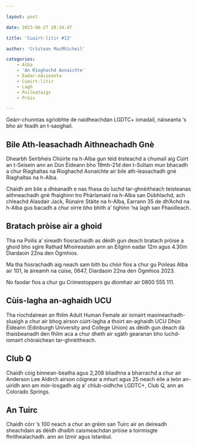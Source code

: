 ```yaml
---

layout: post

date: 2023-06-27 20:34:47

title: 'Cuairt-litir #13'

author: 'Crìstean MacMhìcheil'

categories:
    - Alba
    - 'An Rìoghachd Aonaichte'
    - Eadar-nàiseanta
    - Cuairt-litir
    - Lagh
    - Poileataigs
    - Pròis

---
```



Geàrr-chunntas sgrìobhte de naidheachdan LGDTC+ ionadail, nàiseanta ‘s bho air feadh an t-saoghail.

## Bile Ath-leasachadh Aithneachadh Gnè

Dhearbh Seirbheis Chùirte na h-Alba gun tèid èisteachd a chumail aig Cùirt an t-Seisein ann an Dùn Èideann bho 19mh-21d den t-Sultain mun bhacadh a chur Riaghaltas na Rìoghachd Aonaichte air bile ath-leasachadh gnè Riaghaltas na h-Alba.

Chaidh am bile a dhèanadh e nas fhasa do luchd tar-ghnèitheach teisteanas aithneachadh gnè fhaighinn tro Phàrlamaid na h-Alba san Dùbhlachd, ach chleachd Alasdair Jack, Rùnaire Stàite na h-Alba, Earrann 35 de dh’Achd na h-Alba gus bacadh a chur oirre bho bhith a’ tighinn ‘na lagh san Fhaoilleach.

## Bratach pròise air a ghoid

Tha na Poilis a’ sireadh fiosrachaidh as dèidh gun deach bratach pròise a ghoid bho sgìre Rathad Mhoireastain ann an Eilginn eadar 12m agus 4.30m Diardaoin 22na den Ògmhios.

Ma tha fiosrachadh aig neach sam bith bu chòir fios a chur gu Poileas Alba air 101, le àireamh na cùise, 0647, Diardaoin 22na den Ògmhios 2023.

No faodar fios a chur gu Crimestoppers gu dìomhair air 0800 555 111.

## Cùis-lagha an-aghaidh UCU

Tha riochdairean an fhilm Adult Human Female air iomairt maoineachadh-sluaigh a chur air bhog airson cùirt-lagha a thoirt an-aghaidh UCU Dhùn Èideann (Edinburgh University and College Union) as dèidh gun deach dà thaisbeanadh den fhilm aca a chur dheth air sgàth gearanan bho luchd-iomairt chòraichean tar-ghnèitheach.

## Club Q

Chaidh còig binnean-beatha agus 2,208 bliadhna a bharrachd a chur air Anderson Lee Aldirch airson còignear a mhurt agus 25 neach eile a leòn an-uiridh ann am mòr-losgadh aig a' chlub-oidhche LGDTC+, Club Q, ann an Colorado Springs.

## An Tuirc

Chaidh còrr ’s 100 neach a chur an grèim san Tuirc air an deireadh sheachdain as dèidh dhaibh caismeachdan pròise a toirmisgte fhrithealachadh. ann an Izmir agus Istanbul.